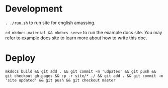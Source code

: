 # Development

``. ./run.sh`` to run site for english amassing.

``cd mkdocs-material && mkdocs serve`` to run the example docs site. You may refer to example docs site to learn more about how to write this doc.

# Deploy

``
mkdocs build && git add . && git commit -m 'udpates' && git push && git checkout gh-pages && cp -r site/* ./ && git add . && git commit -m 'site updated' && git push && git checkout master
``
